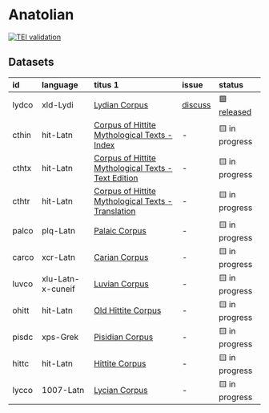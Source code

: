 # Anatolian
[![TEI validation](https://github.com/TITUS-2-0/anatolian/actions/workflows/validate_data.yaml/badge.svg?branch=main)](https://github.com/TITUS-2-0/anatolian/actions/workflows/validate_data.yaml)
## Datasets
| id    | language          | titus 1                                                                                                                        | issue                                                      | status                                                       |
|:------|:------------------|:-------------------------------------------------------------------------------------------------------------------------------|:-----------------------------------------------------------|:-------------------------------------------------------------|
| lydco | xld-Lydi          | [Lydian Corpus](http://titus.uni-frankfurt.de/texte/etcs/anatol/lydian/lydco.htm)                                              | [discuss](https://github.com/TITUS-2-0/anatolian/issues/1) | 🟩 [released](https://titus2.uni-frankfurt.de/dataset/lydco) |
| cthin | hit-Latn          | [Corpus of Hittite Mythological Texts - Index](http://titus.uni-frankfurt.de/texte/etcs/anatol/hittite/cthin/cthin.htm)        | -                                                          | 🟨 in progress                                               |
| cthtx | hit-Latn          | [Corpus of Hittite Mythological Texts - Text Edition](http://titus.uni-frankfurt.de/texte/etcs/anatol/hittite/cthtx/cthtx.htm) | -                                                          | 🟨 in progress                                               |
| cthtr | hit-Latn          | [Corpus of Hittite Mythological Texts - Translation](http://titus.uni-frankfurt.de/texte/etcs/anatol/hittite/cthtr/cthtr.htm)  | -                                                          | 🟨 in progress                                               |
| palco | plq-Latn          | [Palaic Corpus](http://titus.uni-frankfurt.de/texte/etcc/anatol/palaic/palco.htm)                                              | -                                                          | 🟨 in progress                                               |
| carco | xcr-Latn          | [Carian Corpus](http://titus.uni-frankfurt.de/texte/etcc/anatol/carian/carco.htm)                                              | -                                                          | 🟨 in progress                                               |
| luvco | xlu-Latn-x-cuneif | [Luvian Corpus](http://titus.uni-frankfurt.de/texte/etcc/anatol/luvian/luvco.htm)                                              | -                                                          | 🟨 in progress                                               |
| ohitt | hit-Latn          | [Old Hittite Corpus](http://titus.uni-frankfurt.de/texte/etcc/anatol/hittite/ohittcrp/ohitt.htm)                               | -                                                          | 🟨 in progress                                               |
| pisdc | xps-Grek          | [Pisidian Corpus](http://titus.uni-frankfurt.de/texte/etcs/anatol/pisidic/pisdc.htm)                                           | -                                                          | 🟨 in progress                                               |
| hittc | hit-Latn          | [Hittite Corpus](http://titus.uni-frankfurt.de/texte/etcc/anatol/hittite/hittcorp/hittc.htm)                                   | -                                                          | 🟨 in progress                                               |
| lycco | 1007-Latn         | [Lycian Corpus](http://titus.uni-frankfurt.de/texte/etcs/anatol/lycian/lycco.htm)                                              | -                                                          | 🟨 in progress                                               |
